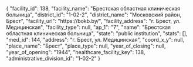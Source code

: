 {
    "facility_id": 138,
    "facility_name": "Брестская областная клиническая больница",
    "district_id": "1-02-2",
    "district_name": "Московский район, Брест",
    "facility_url": "https:\/\/bokb.by\/",
    "facility_address": "г. Брест, ул. Медицинская",
    "facility_type": null,
    "ap_1": "7",
    "name": "Брестская областная клиническая больница",
    "state": "public institution",
    "stats": [],
    "med_id": 144,
    "address": "г. Брест, ул. Медицинская",
    "coord_x_y": null,
    "place_name": "Брест",
    "place_type": null,
    "year_of_closing": null,
    "year_of_opening": "1944",
    "healthcare_facility_key": 138,
    "administrative_division_id": "1-02-2"
}